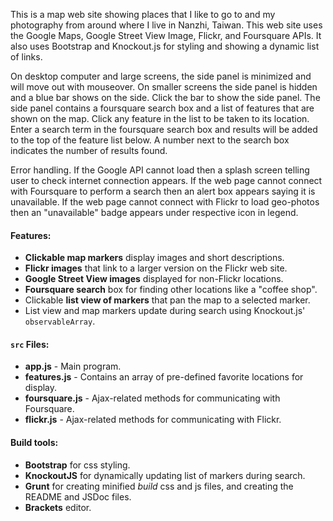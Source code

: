 This is a map web site showing places that I like to go to and my photography from around where I live in Nanzhi, Taiwan. This web site uses the Google Maps, Google Street View Image, Flickr, and Foursquare APIs.  It also uses Bootstrap and Knockout.js for styling and showing a dynamic list of links.

On desktop computer and large screens, the side panel is minimized and will move out with mouseover.
On smaller screens the side panel is hidden and a blue bar shows on the side. Click the bar to 
show the side panel. The side panel contains a foursquare search box and a list of features that are shown 
on the map. Click any feature in the list to be taken to its location. Enter a search term in the 
foursquare search box and results will be added to the top of the feature list below. A number next to the
search box indicates the number of results found.

Error handling. If the Google API cannot load then a splash screen telling user to check internet connection appears.
If the web page cannot connect with Foursquare to perform a search then an alert box appears saying it is unavailable.
If the web page cannot connect with Flickr to load geo-photos then an "unavailable" badge appears under respective icon in legend.

#### Features:
- **Clickable map markers** display images and short descriptions.
- **Flickr images** that link to a larger version on the Flickr web site.
- **Google Street View images** displayed for non-Flickr locations.
- **Foursquare search** box for finding other locations like a "coffee shop".
- Clickable **list view of markers** that pan the map to a selected marker.
- List view and map markers update during search using Knockout.js' `observableArray`.

#### `src` Files:
- **app.js** - Main program.
- **features.js** - Contains an array of pre-defined favorite locations for display.
- **foursquare.js** - Ajax-related methods for communicating with Foursquare.
- **flickr.js** - Ajax-related methods for communicating with Flickr.

#### Build tools:
- **Bootstrap** for css styling.
- **KnockoutJS** for dynamically updating list of markers during search.
- **Grunt** for creating minified *build* css and js files, and creating the README and JSDoc files.
- **Brackets** editor.